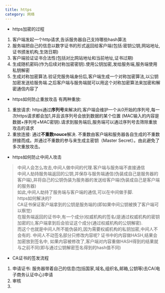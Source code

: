 ```yaml
---
title: https
category: 网络
---
```

- https加密的过程
1. 客户端发起一个http请求,告诉服务器自己支持哪些hash算法
2. 服务端把自己的信息以数字证书的形式返回给客户端(包括:密钥公钥,网站地址,证书颁发机构,生效日期)
3. 客户端验证证书合法性(包括对比网站地址和当前地址,证书过期)
4. 生成随机密码(作为后续对称加密密钥).使用公钥加密,发给服务端,服务端使用私钥解密
5. 生成对称加密算法.验证完服务端身份后,客户端生成一个对称加密算法,以公钥加密发送给服务端.之后客户端与服务端就可以用这个对称加密算法来加密和解密通信内容了

- https如何防止重放攻击
有两种重放:
1. 重放请求: https通过**序列号**来解决的,客户端会维护一个从0开始的序列号,每一次https请求都会加1,并且该序列号会放到数据的某个位置 (MAC输入的内容是数据+序列号+MAC密钥).请求到服务端后,服务端可以通过序列号去筛除重放攻击的请求  
2. 重放连接: 通过**不重数nouce**解决. 不重数由客户端和服务器各自生成的不重数拼接而成。并通过不重数的参与来生成主密钥（Master Secret）。由此避免了多次重放攻击。  

- https如何防止中间人攻击
> 中间人会怎么攻击,中间人做中间的代理.客户端与服务端不直接通信  
中间人劫持服务端返回的公钥,并保存与服务端通信(伪装成自己是服务器的客户端),并将自己的公钥伪装为服务器的发送给客户端(伪装成自己是客户端的服务器)    
如此,中间人劫持了服务端与客户端的通信,可以在中间做手脚.  
https如何解决的?  
CA证书保证客户端拿到的公钥是服务端的(即如果中间公钥被换了客户端可以察觉)  
在服务端返回的证书中,有一个成分(权威机构的签名(是通过权威机构的密钥加密的)),客户端拿到后会验证这个成分(通过权威机构的公钥解密).  
而这个也就是中间人所不能伪装的,因为需要权威机构的私钥加密,中间人不会有的.
中间人不动签名部分只修改内容呢? 证书中的内容做HASH,结果会加密放到签名中, 如果内容被修改了,客户端对内容重做HASH得到的结果就与之前不同(即与通过公钥解密签名得到的hash值不同)

- CA证书的签发流程
1. 申请证书:
服务器带着自己的信息(包括国家,域名,组织名,邮箱,公钥等)去CA(电子商务认证中心)申请
2. 审核
3. 
